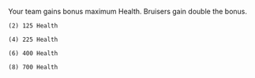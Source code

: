Your team gains bonus maximum Health. Bruisers gain double the bonus.

	(2) 125 Health

	(4) 225 Health

	(6) 400 Health

	(8) 700 Health